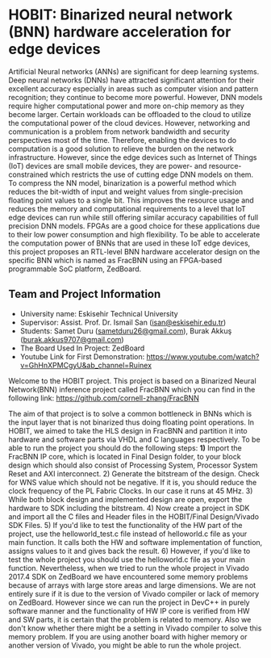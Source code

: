 # HOBIT: Binarized neural network (BNN) hardware acceleration for edge devices
Artificial Neural networks (ANNs) are significant for deep learning systems. Deep neural networks (DNNs) have attracted significant attention for their excellent accuracy especially in areas such as computer vision and pattern recognition; they continue to become more powerful. However, DNN models require higher computational power and more on-chip memory as they become larger. Certain workloads can be offloaded to the cloud to utilize the computational power of the cloud devices. However, networking and communication is a problem from network bandwidth and security perspectives most of the time. Therefore, enabling the devices to do computation is a good solution to relieve the burden on the network infrastructure. However, since the edge devices such as Internet of Things (IoT) devices are small mobile devices, they are power- and resource-constrained which restricts the use of cutting edge DNN models on them. To compress the NN model, binarization is a powerful method which reduces the bit-width of input and weight values from single-precision floating point values to a single bit. This improves the resource usage and reduces the memory and computational requirements to a level that IoT edge devices can run while still offering similar accuracy capabilities of full precision DNN models. FPGAs are a good choice for these applications due to their low power consumption and high flexibility. To be able to accelerate the computation power of BNNs that are used in these IoT edge devices, this project proposes an RTL-level BNN hardware accelerator design on the specific BNN which is named as FracBNN using an FPGA-based programmable SoC platform, ZedBoard. 

## Team and Project Information
- University name: Eskisehir Technical University
- Supervisor: Assist. Prof. Dr. Ismail San (isan@eskisehir.edu.tr)
- Students: Samet Duru (sametduru26@gmail.com),  Burak Akkuş (burak.akkus9707@gmail.com)
- The Board Used In Project: ZedBoard
- Youtube Link for First Demonstration: https://www.youtube.com/watch?v=GhHnXPMCgyU&ab_channel=Ruinex

Welcome to the HOBIT project. This project is based on a Binarized Neural Network(BNN) inference project called FracBNN which you can find in the following link: https://github.com/cornell-zhang/FracBNN 

The aim of that project is to solve a common bottleneck in BNNs which is the input layer that is not binarized thus doing floating point operations. 
In HOBIT, we aimed to take the HLS design in FracBNN and partition it into hardware and software parts via VHDL and C languages respectively.
To be able to run the project you should do the following steps:
**1)** Import the FracBNN IP core, which is located in Final Design folder, to your block design which should also consist of Processing System, Processor System Reset and AXI interconnect.
2) Generate the bitstream of the design. Check for WNS value which should not be negative. If it is, you should reduce the clock frequency of the PL Fabric Clocks. In our case it runs at 45 MHz.
3) While both block design and implemented design are open, export the hardware to SDK including the bitstream.
4) Now create a project in SDK and import all the C files and Header files in the HOBIT/Final Design/Vivado SDK Files.
5) If you'd like to test the functionality of the HW part of the project, use the helloworld_test.c file instead of helloworld.c file as your main function. It calls both the HW and software implementation of function, assigns values to it and gives back the result. 
6) However, if you'd like to test the whole project you should use the helloworld.c file as your main function. Nevertheless, when we tried to run the whole project in Vivado 2017.4 SDK on ZedBoard we have encountered some memory problems because of arrays with large store areas and large dimensions. We are not entirely sure if it is due to the version of Vivado compiler or lack of memory on ZedBoard. However since we can run the project in DevC++ in purely software manner and the functionality of HW IP core is verified from HW and SW parts, it is certain that the problem is related to memory. Also we don't know whether there might be a setting in Vivado compiler to solve this memory problem. If you are using another board with higher memory or another version of Vivado, you might be able to run the whole project. 

